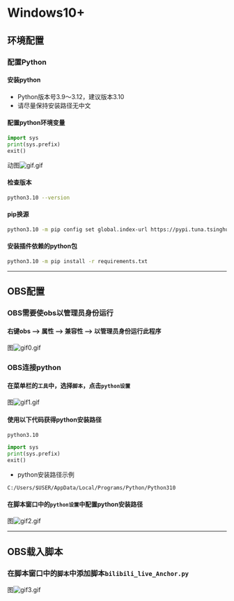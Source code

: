 # Windows10+
## 环境配置
### 配置Python
#### 安装python
- Python版本号3.9～3.12，建议版本3.10
- 请尽量保持安装路径无中文
#### 配置python环境变量
```python
import sys
print(sys.prefix)
exit()
```
动图![gif.gif](Windows/gif.gif)
#### 检查版本
```bash
python3.10 --version
```
#### pip换源
```bash
python3.10 -m pip config set global.index-url https://pypi.tuna.tsinghua.edu.cn/simple
```
#### 安装插件依赖的python包
```bash
python3.10 -m pip install -r requirements.txt
```
***
## OBS配置
### OBS需要使obs以管理员身份运行
#### 右键obs --> 属性 --> 兼容性 --> 以管理员身份运行此程序
图![gif0.gif](Windows/gif0.gif)
### OBS连接python
#### 在菜单栏的`工具`中，选择`脚本`，点击`python设置`
图![gif1.gif](Windows/gif1.gif)
#### 使用以下代码获得python安装路径
```bash
python3.10
```
```python
import sys
print(sys.prefix)
exit()
```
- python安装路径示例
```
C:/Users/$USER/AppData/Local/Programs/Python/Python310
```
#### 在脚本窗口中的`python设置`中配置python安装路径
图![gif2.gif](Windows/gif2.gif)
***
## OBS载入脚本
### 在脚本窗口中的`脚本`中添加脚本`bilibili_live_Anchor.py`
图![gif3.gif](Windows/gif3.gif)